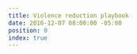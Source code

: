 ```yaml
---
title: Violence reduction playbook
date: 2016-12-07 08:00:00 -05:00
position: 0
index: true
---
```


